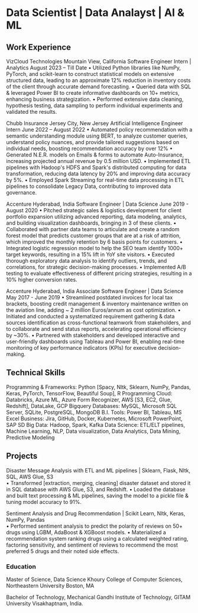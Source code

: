 # Data Scientist | Data Analayst | AI & ML

## Work Experience

VizCloud Technologies									 	                                                                            Mountain View, California
Software Engineer Intern | Analytics				           	              	            	   	                           August 2023 – Till Date 
•	Utilized Python libraries like NumPy, PyTorch, and scikit-learn to construct statistical models on extensive structured data, leading to an approximate 12% reduction in inventory costs of the client through accurate demand forecasting.
•	Queried data with SQL & leveraged Power BI to create informative dashboards on 10+ metrics, enhancing business strategization.
•	Performed extensive data cleaning, hypothesis testing, data sampling to perform individual experiments and validated the results.


Chubb Insurance										                                                                                    Jersey City, New Jersey
Artificial Intelligence Engineer Intern				           	              	            	   	                          June 2022 – August 2022
•	Automated policy recommendation with a semantic understanding module using BERT, to analyze customer queries, understand policy nuances, and provide tailored suggestions based on individual needs, boosting recommendation accuracy by over 12%
•	Generated N.E.R. models on Emails & forms to automate Auto-Insurance, increasing projected annual revenue by 0.5 million USD.
•	Implemented ETL pipelines with Hadoop's HDFS and Spark's distributed computing for data transformation, reducing data latency by 20% and improving data accuracy by 5%.
•	Employed Spark Streaming for real-time data processing in ETL pipelines to consolidate Legacy Data, contributing to improved data governance.


Accenture												                                                                                           Hyderabad, India
Software Engineer | Data Science				           	              	    			                                      June 2019 - August 2020
•	Pitched strategic sales & logistics development for client portfolio expansion utilizing advanced reporting, data modeling, analytics, and building visualization dashboards, bringing in 3 of these clients. 
•	Collaborated with partner data teams to articulate and create a random forest model that predicts customer groups that are at a risk of attrition, which improved the monthly retention by 6 basis points for customers.
•	Integrated logistic regression model to help the SEO team identify  1000+ target keywords, resulting in a 15% lift in YoY site visitors.
•	Executed thorough exploratory data analysis to identify outliers, trends, and correlations, for strategic decision-making processes.
•	Implemented A/B testing to evaluate effectiveness of different pricing strategies, resulting in a 10% higher conversion rates.


Accenture 												                                                                                         Hyderabad, India
Associate Software Engineer | Data Science				 			                                                                May 2017 - June 2019
•	Streamlined postdated invoices for local tax brackets, boosting credit management & inventory maintenance written on the aviation line, adding ~ 2 million Euros/annum as cost optimization.
•	Initiated and conducted a systematized requirement gathering & data sources identification as cross-functional teamwork from stakeholders, and to collaborate and send status reports, accelerating operational efficiency by ~30%.
•	Partnered with stakeholders and developed interactive and user-friendly dashboards using Tableau and Power BI, enabling real-time monitoring of key performance indicators (KPIs) for executive decision-making.



## Technical Skills

Programming & Frameworks:     Python [Spacy, Nltk, Sklearn, NumPy, Pandas, Keras, PyTorch, TensorFlow, Beautiful Soup], R Programming
Cloud: 	                      Databricks, Azure ML, Azure Form Recognizer, AWS [S3, EC2, Glue, Redshift], DataLake, GCP Bigquery
Databases:                    MySQL, Microsoft SQL Server, SQLite, PostgreSQL, MongoDB
B.I. Tools:                   Power BI, Tableau, MS Excel
Business:                     Jira, GitHub, Docker, Kubernetes, Microsoft PowerPoint, SAP SD
Big Data:                     Hadoop, Spark, Kafka
Data Science:                 ETL/ELT pipelines, Machine Learning, NLP, Data visualization, Data Analytics, Data Mining, Predictive Modeling



## Projects

Disaster Message Analysis with ETL and ML pipelines | Sklearn, Flask, Nltk, SQL, AWS Glue, S3 	           	             	             
•	Transformed [extraction, merging, cleaning] disaster dataset and stored it in SQL database with AWS Glue, S3, and Redshift.
•	Loaded the database and built text processing & ML pipelines, saving the model to a pickle file & tuning model accuracy to 91%.

Sentiment Analysis and Drug Recommendation | Scikit Learn, Nltk, Keras, NumPy, Pandas			   
•	Performed sentiment analysis to predict the polarity of reviews on 50+ drugs using LGBM, AdaBoost & XGBoost models.
•	Materialized a recommendation system ranking drugs using a calculated weighted rating, factoring sensitivity, and sentiment of reviews to recommend the most preferred 5 drugs and their noted side effects.

### Education
Master of Science, Data Science
Khoury College of Computer Sciences, Northeastern University
Boston, MA

Bachelor of Technology, Mechanical
Gandhi Institute of Technology, GITAM University
Visakhaptnam, India.




